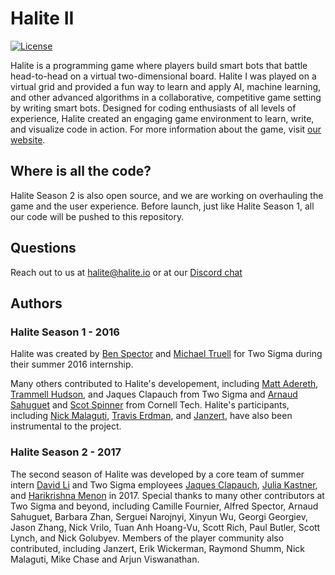 # Halite II

[![License](https://img.shields.io/badge/license-MIT-blue.svg)](https://github.com/HaliteChallenge/Halite-II/blob/master/LICENSE)

Halite is a programming game where players build smart bots that battle head-to-head on a virtual two-dimensional board. Halite I was played on a virtual grid and provided a fun way to learn and apply AI, machine learning, and other advanced algorithms in a collaborative, competitive game setting by writing smart bots. Designed for coding enthusiasts of all levels of experience, Halite created an engaging game environment to learn, write, and visualize code in action. For more information about the game, visit [our website](http://halite.io).

## Where is all the code?
Halite Season 2 is also open source, and we are working on overhauling the game and the user experience. Before launch, just like Halite Season 1, all our code will be pushed to this repository.

## Questions

Reach out to us at halite@halite.io or at our [Discord chat](https://discordapp.com/invite/rbVDB4n)

## Authors

### Halite Season 1 - 2016

Halite was created by [Ben Spector](https://github.com/Sydriax) and [Michael Truell](https://github.com/truell20) for Two Sigma during their summer 2016 internship. 

Many others contributed to Halite's developement, including [Matt Adereth](https://github.com/adereth), [Trammell Hudson](https://github.com/osresearch), and Jaques Clapauch from Two Sigma and [Arnaud Sahuguet](https://github.com/sahuguet) and [Scot Spinner](https://github.com/awesomescot) from Cornell Tech. Halite's participants, including [Nick Malaguti](https://github.com/nmalaguti), [Travis Erdman](https://github.com/erdman), and [Janzert](https://github.com/janzert), have also been instrumental to the project.

### Halite Season 2 - 2017

The second season of Halite was developed by a core team of summer intern [David Li](https://github.com/lidavidm) and Two Sigma employees [Jaques Clapauch](https://github.com/j-clap), [Julia Kastner](https://github.com/julskast), and [Harikrishna Menon](https://github.com/harikmenon) in 2017. Special thanks to many other contributors at Two Sigma and beyond, including Camille Fournier, Alfred Spector, Arnaud Sahuguet, Barbara Zhan, Serguei Narojnyi, Xinyun Wu, Georgi Georgiev, Jason Zhang, Nick Vrilo, Tuan Anh Hoang-Vu, Scott Rich, Paul Butler, Scott Lynch, and Nick Golubyev. Members of the player community also contributed, including Janzert, Erik Wickerman, Raymond Shumm, Nick Malaguti, Mike Chase and Arjun Viswanathan.
